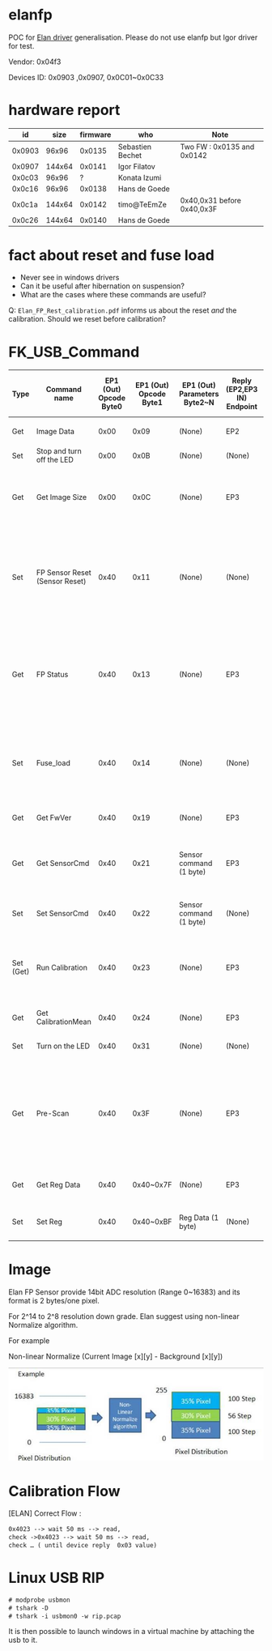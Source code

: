 elanfp
======

POC for [Elan driver](https://github.com/iafilatov/libfprint/) generalisation. Please do not use elanfp but Igor driver for test.

Vendor: 0x04f3

Devices ID: 0x0903 ,0x0907, 0x0C01~0x0C33

hardware report
===============

| id     | size    | firmware | who              | Note                                     |
| ------ | ------- | -------- | ---------------- | ---------------------------------------- |
| 0x0903 | 96x96   | 0x0135   | Sebastien Bechet | Two FW : 0x0135 and 0x0142               |
| 0x0907 | 144x64  | 0x0141   | Igor Filatov     |                                          |
| 0x0c03 | 96x96   | ?        | Konata Izumi     |                                          |
| 0x0c16 | 96x96   | 0x0138   | Hans de Goede    |                                          |
| 0x0c1a | 144x64  | 0x0142   | timo@TeEmZe      | 0x40,0x31 before 0x40,0x3F               |
| 0x0c26 | 144x64  | 0x0140   | Hans de Goede    |                                          |

fact about reset and fuse load
==============================

* Never see in windows drivers
* Can it be useful after hibernation on suspension?
* What are the cases where these commands are useful?

Q: `Elan_FP_Rest_calibration.pdf` informs us about the reset _and_ the calibration. Should we reset before calibration?

FK_USB_Command
==============

| Type      | Command name                   | EP1 (Out) Opcode Byte0 | EP1 (Out) Opcode Byte1 | EP1 (Out) Parameters Byte2~N | Reply (EP2,EP3 IN) Endpoint | Reply (EP2,EP3 IN) Reply Data Byte0~N             | FW       | Description                                                                                                       |
|-----------|--------------------------------|------------------------|------------------------|------------------------------|-----------------------------|---------------------------------------------------| -------- | ------------------------------------------------------------------------------------------------------------------|
| Get       | Image Data                     | 0x00                   | 0x09                   | (None)                       | EP2                         | Image Data                                        |          | Get Sensor Image (ADC Value)                                                                                      |
| Set       | Stop and turn off the LED      | 0x00                   | 0x0B                   | (None)                       | (None)                      | (None)                                            |          | Stop PreScan                                                                                                      |
| Get       | Get Image Size                 | 0x00                   | 0x0C                   | (None)                       | EP3                         | Image Width, 0x00, Image Height, 0x00 (4 bytes)   |          | ReadFP Sensor Size(Length, Width)                                                                                 |
| Set       | FP Sensor Reset (Sensor Reset) | 0x40                   | 0x11                   | (None)                       | (None)                      | (None)                                            | > 0x0135 | FP Sensor Reset FP Sensr Reset command is needs a delay (5ms). It can execute next command. (_not_ useful)        |
| Get       | FP Status                      | 0x40                   | 0x13                   | (None)                       | EP3                         | FP Status                                         |          | Execute FP Sensor instruction "Read Sensor Status value" (Execute FP Sensor instruction; 0x03)                    |
| Set       | Fuse_load                      | 0x40                   | 0x14                   | (None)                       | (None)                      | (None)                                            | > 0x0135 | Execute FP Sensor instruction "Fuse load" (Execute FP Sensor instruction 0x04) (_not_ useful)                     |
| Get       | Get FwVer                      | 0x40                   | 0x19                   | (None)                       | EP3                         | FWVer_H, FWVer_L (2 bytes)                        |          | FP Bridge FW Version                                                                                              |
| Get       | Get SensorCmd                  | 0x40                   | 0x21                   | Sensor command (1 byte)      | EP3                         | Read Sensor Command Value from FP sensor (1 byte) |          | Read Sensor Command Value from FP sensor                                                                                     |
| Set       | Set SensorCmd                  | 0x40                   | 0x22                   | Sensor command (1 byte)      | (None)                      | (None)                                            |          | Write Sensor Command to FP sensor                                                                                            |
| Set (Get) | Run Calibration                | 0x40                   | 0x23                   | (None)                       | EP3                         | Status (1byte) 0x01 = Busy, 0x03 = Ok             | > 0x0138 | Sensor Calibration (need retry until Reply OK (0x03) (Retry Interval 50ms).                                                  |
| Get       | Get CalibrationMean            | 0x40                   | 0x24                   | (None)                       | EP3                         | Mean_H, Mean_L (2 bytes)                          | > 0x0138 | Calibration Image mean value                                                                                                 |
| Set       | Turn on the LED                | 0x40                   | 0x31                   | (None)                       | (None)                      | (None)                                            |          | Turn on the LED on 0xC1A                                                                                                     |
| Get       | Pre-Scan                       | 0x40                   | 0x3F                   | (None)                       | EP3                         | Status (1 byte) 0x55 = Object                     |          | Execute FP Pre-Scan (Detect Object on FP Sensor) (It needs polling return value until getting FP reply value from Endpoint3) |
| Get       | Get Reg Data                   | 0x40                   | 0x40~0x7F              | (None)                       | EP3                         | Reg Data (1 byte)                                 |          | Get FP Sensor Register Command                                                                                               |
| Set       | Set Reg                        | 0x40                   | 0x40~0xBF              | Reg Data (1 byte)            | (None)                      | (None)                                            |          | Set FP Sensor Register Command                                                                                               |

Image
=====

Elan FP Sensor provide  14bit ADC resolution  (Range 0~16383) and its format is 2 bytes/one pixel.

For 2^14 to 2^8 resolution down grade. Elan suggest using non-linear Normalize algorithm.

For example

Non-linear Normalize (Current Image [x][y] - Background [x][y])

![Non-linear Normalize (Current Image [x][y] - Background [x][y])](image003.jpg "Non-linear Normalize (Current Image [x][y] - Background [x][y])")

Calibration Flow
================

[ELAN] Correct Flow :  

```
0x4023 --> wait 50 ms --> read,
check ->0x4023 --> wait 50 ms --> read,
check … ( until device reply  0x03 value)
```

Linux USB RIP
=============

```
# modprobe usbmon
# tshark -D
# tshark -i usbmon0 -w rip.pcap
```

It is then possible to launch windows in a virtual machine by attaching the usb to it.

